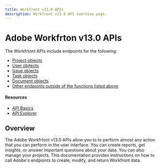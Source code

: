 ```yaml
---
title: Workfront v13.0 APIs
description: Workfront v13.0 API overview page.
---
```


# Adobe Workfrton v13.0 APIs

The Workfrtont APIs include endpoints for the following:

* [Project objects](./api/project)
* [User objtects](./api/user)
* [Issue objects](./api/issue)
* [Task objects](./api/task)
* [Document objects](./api/document)
* [Other endpoints outside of the functions listed above](./api/other.md)


#### Resources

* [API Basics](https://one.workfront.com/s/document-item?bundleId=the-new-workfront-experience&topicId=Content%2FWF_API%2FGeneral%2Fapi-basics.html&_LANG=enus)
* [API Explorer](https://one.workfront.com/s/api-explorer)

## Overview

The Adobe Workfrtont v13.0 APIs allow you to  to perform almost any action that you can perform in the user interface. You can create reports, get insights, or answer important questions about your data. You can also manage your projects. This documentation provides instructions on how to call Adobe's endpoints to create, modify, and return Workfront data.

